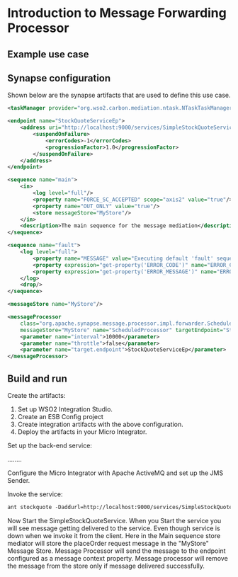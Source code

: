 # Introduction to Message Forwarding Processor
## Example use case

## Synapse configuration
Shown below are the synapse artifacts that are used to define this use case.

```xml tab='Scheduled Task'
<taskManager provider="org.wso2.carbon.mediation.ntask.NTaskTaskManager"/>
```

```xml tab='Endpoint'
<endpoint name="StockQuoteServiceEp">
    <address uri="http://localhost:9000/services/SimpleStockQuoteService">
        <suspendOnFailure>
            <errorCodes>-1</errorCodes>
            <progressionFactor>1.0</progressionFactor>
        </suspendOnFailure>
    </address>
</endpoint>
```

```xml tab='Main Sequence'
<sequence name="main">
    <in>
        <log level="full"/>
        <property name="FORCE_SC_ACCEPTED" scope="axis2" value="true"/>
        <property name="OUT_ONLY" value="true"/>
        <store messageStore="MyStore"/>
    </in>
    <description>The main sequence for the message mediation</description>
</sequence>
```

```xml tab='Fault Sequence'
<sequence name="fault">
    <log level="full">
        <property name="MESSAGE" value="Executing default 'fault' sequence"/>
        <property expression="get-property('ERROR_CODE')" name="ERROR_CODE"/>
        <property expression="get-property('ERROR_MESSAGE')" name="ERROR_MESSAGE"/>
    </log>
    <drop/>
</sequence>
```

```xml tab='Message Store'
<messageStore name="MyStore"/>
```

```xml tab='Message Processor'
<messageProcessor
    class="org.apache.synapse.message.processor.impl.forwarder.ScheduledMessageForwardingProcessor"
    messageStore="MyStore" name="ScheduledProcessor" targetEndpoint="StockQuoteServiceEp">
    <parameter name="interval">10000</parameter>
    <parameter name="throttle">false</parameter>
    <parameter name="target.endpoint">StockQuoteServiceEp</parameter>
</messageProcessor>
```

## Build and run

Create the artifacts:

1. Set up WSO2 Integration Studio.
2. Create an ESB Config project
3. Create integration artifacts with the above configuration.
4. Deploy the artifacts in your Micro Integrator.

Set up the back-end service:

........


Configure the Micro Integrator with Apache ActiveMQ and set up the JMS Sender.

Invoke the service:

```xml
ant stockquote -Daddurl=http://localhost:9000/services/SimpleStockQuoteService -Dtrpurl=http://localhost:8280/ -Dmode=placeorder
```

Now Start the SimpleStockQuoteService. When you Start the service you will see message getting delivered to the service. Even though service is down when we invoke it from the client. Here in the Main sequence store mediator will store the placeOrder request message in the "MyStore" Message Store. Message Processor will send the message to the endpoint configured as a message context property. Message processor will remove the message from the store only if message delivered successfully.

